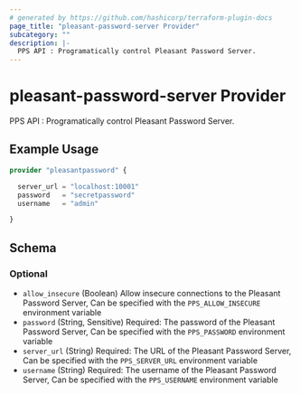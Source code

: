 ```yaml
---
# generated by https://github.com/hashicorp/terraform-plugin-docs
page_title: "pleasant-password-server Provider"
subcategory: ""
description: |-
  PPS API : Programatically control Pleasant Password Server.
---
```


# pleasant-password-server Provider

PPS API : Programatically control Pleasant Password Server.

## Example Usage

```terraform
provider "pleasantpassword" {

  server_url = "localhost:10001"
  password   = "secretpassword"
  username   = "admin"

}
```

<!-- schema generated by tfplugindocs -->
## Schema

### Optional

- `allow_insecure` (Boolean) Allow insecure connections to the Pleasant Password Server, Can be specified with the `PPS_ALLOW_INSECURE` environment variable
- `password` (String, Sensitive) Required: The password of the Pleasant Password Server, Can be specified with the `PPS_PASSWORD` environment variable
- `server_url` (String) Required: The URL of the Pleasant Password Server, Can be specified with the `PPS_SERVER_URL` environment variable
- `username` (String) Required: The username of the Pleasant Password Server, Can be specified with the `PPS_USERNAME` environment variable
